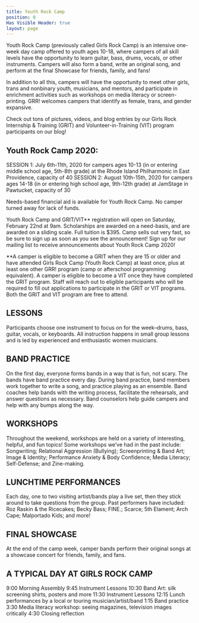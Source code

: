 ```yaml
---
title: Youth Rock Camp
position: 0
Has Visible Header: true
layout: page
---
```


Youth Rock Camp (previously called Girls Rock Camp) is an intensive one-week day camp offered to youth ages 10-18, where campers of all skill levels have the opportunity to learn guitar, bass, drums, vocals, or other instruments. Campers will also form a band, write an original song, and perform at the final Showcase for friends, family, and fans!

In addition to all this, campers will have the opportunity to meet other girls, trans and nonbinary youth, musicians, and mentors, and participate in enrichment activities such as workshops on media literacy or screen-printing. GRR! welcomes campers that identify as female, trans, and gender expansive.

Check out tons of pictures, videos, and blog entries by our Girls Rock Internship & Training (GRIT) and Volunteer-in-Training (VIT) program participants on our blog!
 
## Youth Rock Camp 2020:
SESSION 1: July 6th-11th, 2020 for campers ages 10-13 (in or entering middle school age, 5th-8th grade) at the Rhode Island Philharmonic in East Providence, capacity of 40
SESSION 2: August 10th-15th, 2020 for campers ages 14-18 (in or entering high school age, 9th-12th grade) at JamStage in Pawtucket, capacity of 30
 
Needs-based financial aid is available for Youth Rock Camp. No camper turned away for lack of funds.

Youth Rock Camp and GRIT/VIT** registration will open on Saturday, February 22nd at 9am.  Scholarships are awarded on a need-basis, and are awarded on a sliding scale. Full tuition is $395. Camp sells out very fast, so be sure to sign up as soon as you see the announcement! Sign up for our mailing list to receive announcements about Youth Rock Camp 2020!
 
**A camper is eligible to become a GRIT when they are 15 or older and have attended Girls Rock Camp (Youth Rock Camp) at least once, plus at least one other GRR! program (camp or afterschool programming equivalent). A camper is eligible to become a VIT once they have completed the GRIT program. Staff will reach out to eligible participants who will be required to fill out applications to participate in the GRIT or VIT programs. Both the GRIT and VIT program are free to attend.

## LESSONS
Participants choose one instrument to focus on for the week–drums, bass, guitar, vocals, or keyboards. All instruction happens in small group lessons and is led by experienced and enthusiastic women musicians.

## BAND PRACTICE
On the first day, everyone forms bands in a way that is fun, not scary. The bands have band practice every day. During band practice, band members work together to write a song, and practice playing as an ensemble. Band coaches help bands with the writing process, facilitate the rehearsals, and answer questions as necessary. Band counselors help guide campers and help with any bumps along the way.

## WORKSHOPS
Throughout the weekend, workshops are held on a variety of interesting, helpful, and fun topics!  Some workshops we’ve had in the past include: Songwriting; Relational Aggression (Bullying); Screenprinting & Band Art; Image & Identity; Performance Anxiety & Body Confidence; Media Literacy; Self-Defense; and Zine-making.

## LUNCHTIME PERFORMANCES
Each day, one to two visiting artist/bands play a live set, then they stick around to take questions from the group. Past performers have included: Roz Raskin & the Ricecakes; Becky Bass; FINE.; Scarce; 5th Elament; Arch Cape; Malportado Kids; and more!

## FINAL SHOWCASE
At the end of the camp week, camper bands perform their original songs at a showcase concert for friends, family, and fans.

## A TYPICAL DAY AT GIRLS ROCK CAMP
9:00 Morning Assembly
9:45 Instrument Lessons
10:30 Band Art: silk screening shirts, posters and more
11:30 Instrument Lessons
12:15 Lunch performances by a local or touring musician/artist/band
1:15 Band practice
3:30 Media literacy workshop: seeing magazines, television images critically
4:30 Closing reflection